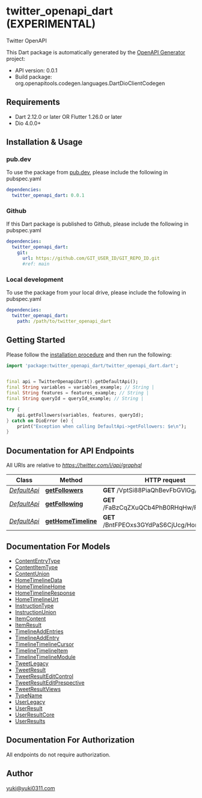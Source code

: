 # twitter_openapi_dart (EXPERIMENTAL)
Twitter OpenAPI

This Dart package is automatically generated by the [OpenAPI Generator](https://openapi-generator.tech) project:

- API version: 0.0.1
- Build package: org.openapitools.codegen.languages.DartDioClientCodegen

## Requirements

* Dart 2.12.0 or later OR Flutter 1.26.0 or later
* Dio 4.0.0+

## Installation & Usage

### pub.dev
To use the package from [pub.dev](https://pub.dev), please include the following in pubspec.yaml
```yaml
dependencies:
  twitter_openapi_dart: 0.0.1
```

### Github
If this Dart package is published to Github, please include the following in pubspec.yaml
```yaml
dependencies:
  twitter_openapi_dart:
    git:
      url: https://github.com/GIT_USER_ID/GIT_REPO_ID.git
      #ref: main
```

### Local development
To use the package from your local drive, please include the following in pubspec.yaml
```yaml
dependencies:
  twitter_openapi_dart:
    path: /path/to/twitter_openapi_dart
```

## Getting Started

Please follow the [installation procedure](#installation--usage) and then run the following:

```dart
import 'package:twitter_openapi_dart/twitter_openapi_dart.dart';


final api = TwitterOpenapiDart().getDefaultApi();
final String variables = variables_example; // String | 
final String features = features_example; // String | 
final String queryId = queryId_example; // String | 

try {
    api.getFollowers(variables, features, queryId);
} catch on DioError (e) {
    print("Exception when calling DefaultApi->getFollowers: $e\n");
}

```

## Documentation for API Endpoints

All URIs are relative to *https://twitter.com/i/api/graphql*

Class | Method | HTTP request | Description
------------ | ------------- | ------------- | -------------
[*DefaultApi*](doc\DefaultApi.md) | [**getFollowers**](doc\DefaultApi.md#getfollowers) | **GET** /VptSi88PiaQhBevFbGVlGg/Followers | 
[*DefaultApi*](doc\DefaultApi.md) | [**getFollowing**](doc\DefaultApi.md#getfollowing) | **GET** /FaBzCqZXuQCb4PhB0RHqHw/Following | 
[*DefaultApi*](doc\DefaultApi.md) | [**getHomeTimeline**](doc\DefaultApi.md#gethometimeline) | **GET** /BntFPEOxs3GYdPaS6CjUcg/HomeTimeline | 


## Documentation For Models

 - [ContentEntryType](doc\ContentEntryType.md)
 - [ContentItemType](doc\ContentItemType.md)
 - [ContentUnion](doc\ContentUnion.md)
 - [HomeTimelineData](doc\HomeTimelineData.md)
 - [HomeTimelineHome](doc\HomeTimelineHome.md)
 - [HomeTimelineResponse](doc\HomeTimelineResponse.md)
 - [HomeTimelineUrt](doc\HomeTimelineUrt.md)
 - [InstructionType](doc\InstructionType.md)
 - [InstructionUnion](doc\InstructionUnion.md)
 - [ItemContent](doc\ItemContent.md)
 - [ItemResult](doc\ItemResult.md)
 - [TimelineAddEntries](doc\TimelineAddEntries.md)
 - [TimelineAddEntry](doc\TimelineAddEntry.md)
 - [TimelineTimelineCursor](doc\TimelineTimelineCursor.md)
 - [TimelineTimelineItem](doc\TimelineTimelineItem.md)
 - [TimelineTimelineModule](doc\TimelineTimelineModule.md)
 - [TweetLegacy](doc\TweetLegacy.md)
 - [TweetResult](doc\TweetResult.md)
 - [TweetResultEditControl](doc\TweetResultEditControl.md)
 - [TweetResultEditPrespective](doc\TweetResultEditPrespective.md)
 - [TweetResultViews](doc\TweetResultViews.md)
 - [TypeName](doc\TypeName.md)
 - [UserLegacy](doc\UserLegacy.md)
 - [UserResult](doc\UserResult.md)
 - [UserResultCore](doc\UserResultCore.md)
 - [UserResults](doc\UserResults.md)


## Documentation For Authorization

 All endpoints do not require authorization.


## Author

yuki@yuki0311.com

